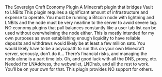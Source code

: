 ﻿The Sovereign Craft Economy Plugin
A Minecraft plugin that bridges Vault to LNBits
This plugin requires a significant amount of infrastructure and expense to operate. You must be running a Bitcoin node with lightning and LNBits and the node must be very nearline to the server to avoid severe lag. NO economy plugins that pull balances constantly like a user tab list can be used without overwhelming the node either. This is mostly intended for my own purposes as even establishing enough liquidity to have reliable deposits and withdraws would likely be at least a few million sats. You would likely have to be a psycopath to run this on your own Minecraft server, seriously, don’t do it... There’s financial risks, and managing the node alone is a part time job. Oh, and good luck with all the DNS, proxy, etc. Needed for LNAddress, the webwallet, LNDhub, and all the rest to work. You’ll be on your own for that. This plugin provides NO support for others. 

